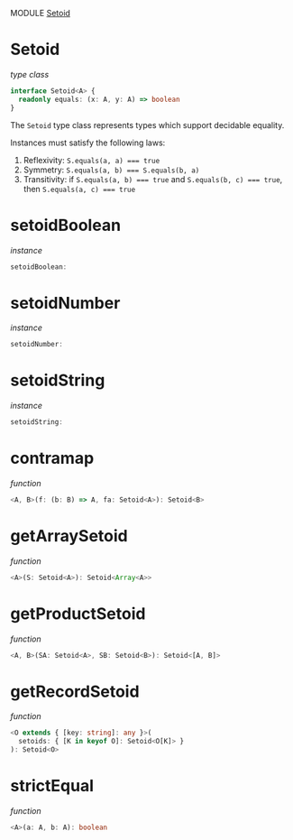 MODULE [Setoid](https://github.com/gcanti/fp-ts/blob/master/src/Setoid.ts)

# Setoid

_type class_

```ts
interface Setoid<A> {
  readonly equals: (x: A, y: A) => boolean
}
```

The `Setoid` type class represents types which support decidable equality.

Instances must satisfy the following laws:

1.  Reflexivity: `S.equals(a, a) === true`
2.  Symmetry: `S.equals(a, b) === S.equals(b, a)`
3.  Transitivity: if `S.equals(a, b) === true` and `S.equals(b, c) === true`, then `S.equals(a, c) === true`

# setoidBoolean

_instance_

```ts
setoidBoolean:
```

# setoidNumber

_instance_

```ts
setoidNumber:
```

# setoidString

_instance_

```ts
setoidString:
```

# contramap

_function_

```ts
<A, B>(f: (b: B) => A, fa: Setoid<A>): Setoid<B>
```

# getArraySetoid

_function_

```ts
<A>(S: Setoid<A>): Setoid<Array<A>>
```

# getProductSetoid

_function_

```ts
<A, B>(SA: Setoid<A>, SB: Setoid<B>): Setoid<[A, B]>
```

# getRecordSetoid

_function_

```ts
<O extends { [key: string]: any }>(
  setoids: { [K in keyof O]: Setoid<O[K]> }
): Setoid<O>
```

# strictEqual

_function_

```ts
<A>(a: A, b: A): boolean
```
